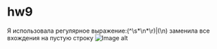  # hw9
Я использовала регулярное выражение:(^\s*\n*\r)|(\n) заменила все вхождения на пустую строку
![Image alt](https://github.com/nastyasavanovich/hw1/blob/master/DSC02262.JPG)
